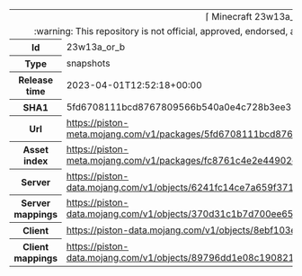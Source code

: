 <html><table>
<tr><td colspan="2" align="center"><img width="0" height="0"><br/>⌈ Minecraft 23w13a_or_b ⌋<br/><img width="0" height="0"></td></tr>
<tr><td colspan="2" align="center"><img width="0" height="0"><br/>
:warning: This repository is not official, approved, endorsed, associated or connected with Mojang :warning:
<br/><img width="0" height="0"></td></tr>
<tr><th>Id</th><td>23w13a_or_b</td></tr>
<tr><th>Type</th><td>snapshots</td></tr>
<tr><th>Release time</th><td>2023-04-01T12:52:18+00:00</td></tr>
<tr><th>SHA1</th><td>5fd6708111bcd8767809566b540a0e4c728b3ee3</td></tr>
<tr><th>Url</th><td><a href="https://piston-meta.mojang.com/v1/packages/5fd6708111bcd8767809566b540a0e4c728b3ee3/23w13a_or_b.json">https://piston-meta.mojang.com/v1/packages/5fd6708111bcd8767809566b540a0e4c728b3ee3/23w13a_or_b.json</a></td></tr>
<tr><th>Asset index</th><td><a href="https://piston-meta.mojang.com/v1/packages/fc8761c4e2e44902e5b938178543542f4c94bae9/3.json">https://piston-meta.mojang.com/v1/packages/fc8761c4e2e44902e5b938178543542f4c94bae9/3.json</a></td></tr>
<tr><th>Server</th><td><a href="https://piston-data.mojang.com/v1/objects/6241fc14ce7a659f371683a72aa24c155f60cce1/server.jar">https://piston-data.mojang.com/v1/objects/6241fc14ce7a659f371683a72aa24c155f60cce1/server.jar</a></td></tr>
<tr><th>Server mappings</th><td><a href="https://piston-data.mojang.com/v1/objects/370d31c1b7d700ee65ddeb25f975a2e67d1d13d0/server.txt">https://piston-data.mojang.com/v1/objects/370d31c1b7d700ee65ddeb25f975a2e67d1d13d0/server.txt</a></td></tr>
<tr><th>Client</th><td><a href="https://piston-data.mojang.com/v1/objects/8ebf103ef3c48ff40d4d002f44c5f7bc5d90e7e2/client.jar">https://piston-data.mojang.com/v1/objects/8ebf103ef3c48ff40d4d002f44c5f7bc5d90e7e2/client.jar</a></td></tr>
<tr><th>Client mappings</th><td><a href="https://piston-data.mojang.com/v1/objects/89796dd1e08c190821ecdd31e3c43709a66b010b/client.txt">https://piston-data.mojang.com/v1/objects/89796dd1e08c190821ecdd31e3c43709a66b010b/client.txt</a></td></tr>
</table></html>